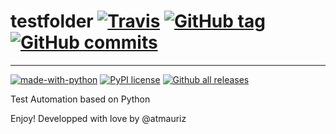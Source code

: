 # testfolder [![Travis](https://travis-ci.com/atmauriz/didactic-octo-memory.svg?branch=master)](https://travis-ci.com/atmauriz/didactic-octo-memory) [![GitHub tag](https://img.shields.io/github/tag/Naereen/StrapDown.js.svg)](https://GitHub.com/Naereen/StrapDown.js/tags/) [![GitHub commits](https://img.shields.io/github/commits-since/Naereen/StrapDown.js/v1.0.0.svg)](https://GitHub.com/Naereen/StrapDown.js/commit/)


___
[![made-with-python](https://img.shields.io/badge/Made%20with-Python-1f425f.svg)](https://www.python.org/)
[![PyPI license](https://img.shields.io/pypi/l/ansicolortags.svg)](https://pypi.python.org/pypi/ansicolortags/)
[![Github all releases](https://img.shields.io/github/downloads/bmmauri/test-folder/total.svg)](https://GitHub.com/bmmauri/test-folder/releases/)

Test Automation based on Python

Enjoy! Developped with love by @atmauriz